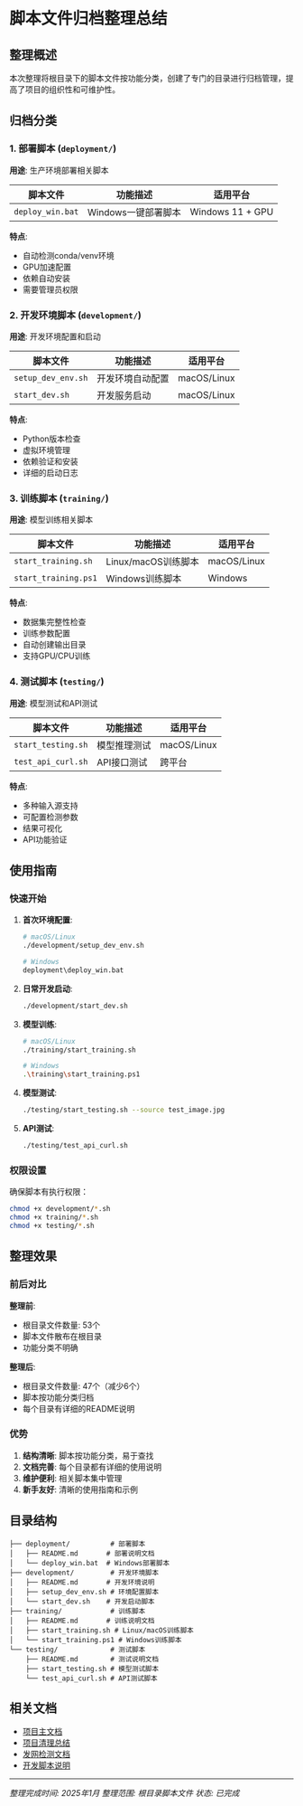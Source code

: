 # 脚本文件归档整理总结

## 整理概述

本次整理将根目录下的脚本文件按功能分类，创建了专门的目录进行归档管理，提高了项目的组织性和可维护性。

## 归档分类

### 1. 部署脚本 (`deployment/`)
**用途**: 生产环境部署相关脚本

| 脚本文件 | 功能描述 | 适用平台 |
|---------|---------|----------|
| `deploy_win.bat` | Windows一键部署脚本 | Windows 11 + GPU |

**特点**:
- 自动检测conda/venv环境
- GPU加速配置
- 依赖自动安装
- 需要管理员权限

### 2. 开发环境脚本 (`development/`)
**用途**: 开发环境配置和启动

| 脚本文件 | 功能描述 | 适用平台 |
|---------|---------|----------|
| `setup_dev_env.sh` | 开发环境自动配置 | macOS/Linux |
| `start_dev.sh` | 开发服务启动 | macOS/Linux |

**特点**:
- Python版本检查
- 虚拟环境管理
- 依赖验证和安装
- 详细的启动日志

### 3. 训练脚本 (`training/`)
**用途**: 模型训练相关脚本

| 脚本文件 | 功能描述 | 适用平台 |
|---------|---------|----------|
| `start_training.sh` | Linux/macOS训练脚本 | macOS/Linux |
| `start_training.ps1` | Windows训练脚本 | Windows |

**特点**:
- 数据集完整性检查
- 训练参数配置
- 自动创建输出目录
- 支持GPU/CPU训练

### 4. 测试脚本 (`testing/`)
**用途**: 模型测试和API测试

| 脚本文件 | 功能描述 | 适用平台 |
|---------|---------|----------|
| `start_testing.sh` | 模型推理测试 | macOS/Linux |
| `test_api_curl.sh` | API接口测试 | 跨平台 |

**特点**:
- 多种输入源支持
- 可配置检测参数
- 结果可视化
- API功能验证

## 使用指南

### 快速开始

1. **首次环境配置**:
   ```bash
   # macOS/Linux
   ./development/setup_dev_env.sh

   # Windows
   deployment\deploy_win.bat
   ```

2. **日常开发启动**:
   ```bash
   ./development/start_dev.sh
   ```

3. **模型训练**:
   ```bash
   # macOS/Linux
   ./training/start_training.sh

   # Windows
   .\training\start_training.ps1
   ```

4. **模型测试**:
   ```bash
   ./testing/start_testing.sh --source test_image.jpg
   ```

5. **API测试**:
   ```bash
   ./testing/test_api_curl.sh
   ```

### 权限设置

确保脚本有执行权限：
```bash
chmod +x development/*.sh
chmod +x training/*.sh
chmod +x testing/*.sh
```

## 整理效果

### 前后对比

**整理前**:
- 根目录文件数量: 53个
- 脚本文件散布在根目录
- 功能分类不明确

**整理后**:
- 根目录文件数量: 47个（减少6个）
- 脚本按功能分类归档
- 每个目录有详细的README说明

### 优势

1. **结构清晰**: 脚本按功能分类，易于查找
2. **文档完善**: 每个目录都有详细的使用说明
3. **维护便利**: 相关脚本集中管理
4. **新手友好**: 清晰的使用指南和示例

## 目录结构

```
├── deployment/          # 部署脚本
│   ├── README.md       # 部署说明文档
│   └── deploy_win.bat  # Windows部署脚本
├── development/         # 开发环境脚本
│   ├── README.md       # 开发环境说明
│   ├── setup_dev_env.sh # 环境配置脚本
│   └── start_dev.sh    # 开发启动脚本
├── training/            # 训练脚本
│   ├── README.md       # 训练说明文档
│   ├── start_training.sh # Linux/macOS训练脚本
│   └── start_training.ps1 # Windows训练脚本
└── testing/             # 测试脚本
    ├── README.md        # 测试说明文档
    ├── start_testing.sh # 模型测试脚本
    └── test_api_curl.sh # API测试脚本
```

## 相关文档

- [项目主文档](../README.md)
- [项目清理总结](PROJECT_CLEANUP_SUMMARY.md)
- [发网检测文档](README_HAIRNET_DETECTION.md)
- [开发脚本说明](../README_DEV_SCRIPTS.md)

---

*整理完成时间: 2025年1月*
*整理范围: 根目录脚本文件*
*状态: 已完成*
